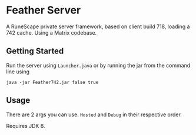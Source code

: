 # Feather Server

A RuneScape private server framework, based on client build 718, loading a 742 cache. Using a Matrix codebase. 

## Getting Started

Run the server using `Launcher.java` or by running the jar from the command line using

`java -jar Feather742.jar false true`

## Usage

There are 2 args you can use. `Hosted` and `Debug` in their respective order.

Requires JDK 8.
